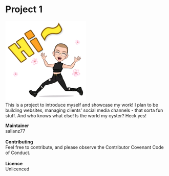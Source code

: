 # Project 1
<img src="images/hi.png" width= "50%"><br>
This is a project to introduce myself and showcase my work! I plan to be building websites, managing clients' social media channels - that sorta fun stuff. And who knows what else! Is the world my oyster? Heck yes!

**Maintainer**<br>
sallanz77<br><br>
**Contributing**<br>
Feel free to contribute, and please observe the Contributor Covenant Code of Conduct.<br><br>
**Licence**<br>
Unlicenced